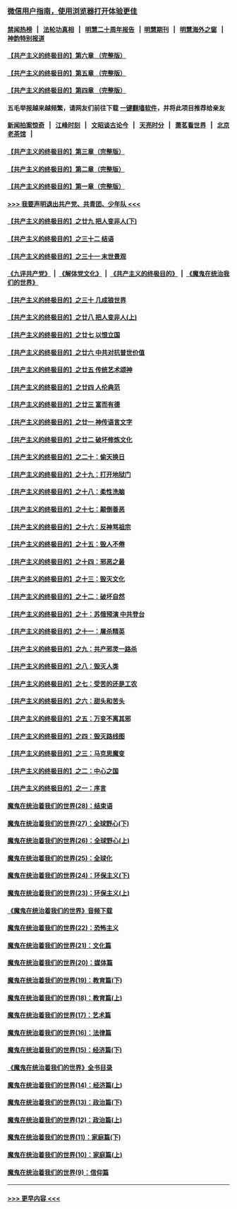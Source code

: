 ### [微信用户指南，使用浏览器打开体验更佳](https://github.com/gfw-breaker/banned-news1/blob/master/indexes/wechat-guide.md?t=0)
#### [禁闻热榜](热点新闻.md?t=0)  &nbsp;&nbsp;|&nbsp;&nbsp; [法轮功真相](https://github.com/gfw-breaker/truth/blob/master/README.md?t=0) &nbsp;&nbsp;|&nbsp;&nbsp; [明慧二十周年报告](https://github.com/gfw-breaker/mh-reports/blob/master/README.md?t=0) &nbsp;&nbsp;|&nbsp;&nbsp;[明慧期刊](https://github.com/gfw-breaker/mh-qikan) &nbsp;&nbsp;|&nbsp;&nbsp; [明慧海外之窗](https://github.com/gfw-breaker/mh-news/blob/master/README.md?t=0) &nbsp;&nbsp;|&nbsp;&nbsp; [神韵特别报道](https://github.com/gfw-breaker/mh-news/blob/master/shenyun.md?t=0)
#### [【共产主义的终极目的】第六章 （完整版）](../pages/nsc422/n11428913.md?t=02030601) 
#### [【共产主义的终极目的】第五章 （完整版）](../pages/nsc422/n11428912.md?t=02030601) 
#### [【共产主义的终极目的】第四章 （完整版）](../pages/nsc422/n11428907.md?t=02030601) 
#### 五毛举报越来越频繁，请网友们前往下载 [一键翻墙软件](https://github.com/gfw-breaker/ssr-accounts)，并将此项目推荐给亲友
#### [新闻拍案惊奇](https://github.com/gfw-breaker/banned-news1/blob/master/pages/link4.md) &nbsp;&nbsp;|&nbsp;&nbsp; [江峰时刻](https://github.com/gfw-breaker/banned-news1/blob/master/pages/link4.md) &nbsp;&nbsp;|&nbsp;&nbsp; [文昭谈古论今](https://github.com/gfw-breaker/banned-news1/blob/master/pages/link4.md) &nbsp;&nbsp;|&nbsp;&nbsp; [天亮时分](https://github.com/gfw-breaker/banned-news1/blob/master/pages/link4.md) &nbsp;&nbsp;|&nbsp;&nbsp; [萧茗看世界](https://github.com/gfw-breaker/banned-news1/blob/master/pages/link4.md) &nbsp;&nbsp;|&nbsp;&nbsp; [北京老茶馆](https://github.com/gfw-breaker/banned-news1/blob/master/pages/link4.md) &nbsp;&nbsp;|&nbsp;&nbsp; 
#### [【共产主义的终极目的】第三章（完整版）](../pages/nsc422/n11428848.md?t=02030601) 
#### [【共产主义的终极目的】第二章（完整版）](../pages/nsc422/n11428831.md?t=02030601) 
#### [【共产主义的终极目的】第一章（完整版）](../pages/nsc422/n11417651.md?t=02030601) 
#### [>>> 我要声明退出共产党、共青团、少年队 <<<](https://github.com/begood0513/goodnews/blob/master/quit/letter.md) 
#### [【共产主义的终极目的】之廿九 把人变非人(下)](../pages/nsc422/n11344140.md?t=02030601) 
#### [【共产主义的终极目的】之三十二 结语](../pages/nsc422/n11360535.md?t=02030601) 
#### [【共产主义的终极目的】之三十一 末世景观](../pages/nsc422/n11351129.md?t=02030601) 
#### [《九评共产党》](https://github.com/begood0513/9ping.md/blob/master/README.md) &nbsp;|&nbsp; [《解体党文化》](../../../../jtdwh.md/blob/master/README.md)  &nbsp;|&nbsp; [《共产主义的终极目的》](../../../../gczydzjmd.md/blob/master/README.md) &nbsp;|&nbsp; [《魔鬼在统治我们的世界》](../../../../mgztzwmdsj.md/blob/master/README.md) 
#### [【共产主义的终极目的】之三十 几成狼世界](../pages/nsc422/n11348280.md?t=02030601) 
#### [【共产主义的终极目的】之廿八 把人变非人(上)](../pages/nsc422/n11340492.md?t=02030601) 
#### [【共产主义的终极目的】之廿七 以恨立国](../pages/nsc422/n11336944.md?t=02030601) 
#### [【共产主义的终极目的】之廿六 中共对抗普世价值](../pages/nsc422/n11324785.md?t=02030601) 
#### [【共产主义的终极目的】之廿五 传统艺术颂神](../pages/nsc422/n11296396.md?t=02030601) 
#### [【共产主义的终极目的】之廿四 人伦典范](../pages/nsc422/n11296397.md?t=02030601) 
#### [【共产主义的终极目的】之廿三 富而有德](../pages/nsc422/n11283598.md?t=02030601) 
#### [【共产主义的终极目的】之廿一 神传语言文字](../pages/nsc422/n11263265.md?t=02030601) 
#### [【共产主义的终极目的】之廿二 破坏修炼文化](../pages/nsc422/n11245728.md?t=02030601) 
#### [【共产主义的终极目的】之二十：偷天换日](../pages/nsc422/n11238846.md?t=02030601) 
#### [【共产主义的终极目的】之十九：打开地狱门](../pages/nsc422/n11206376.md?t=02030601) 
#### [【共产主义的终极目的】之十八：柔性洗脑](../pages/nsc422/n11199994.md?t=02030601) 
#### [【共产主义的终极目的】之十七：颠倒善恶](../pages/nsc422/n11179782.md?t=02030601) 
#### [【共产主义的终极目的】之十六：反神骂祖宗](../pages/nsc422/n11166798.md?t=02030601) 
#### [【共产主义的终极目的】之十五：毁人不倦](../pages/nsc422/n11166792.md?t=02030601) 
#### [【共产主义的终极目的】之十四：邪恶之最](../pages/nsc422/n11150249.md?t=02030601) 
#### [【共产主义的终极目的】之十三：毁灭文化](../pages/nsc422/n11135227.md?t=02030601) 
#### [【共产主义的终极目的】之十二：破坏自然](../pages/nsc422/n11135214.md?t=02030601) 
#### [【共产主义的终极目的】之十：苏俄预演 中共登台](../pages/nsc422/n11118424.md?t=02030601) 
#### [【共产主义的终极目的】之十一：屠杀精英](../pages/nsc422/n11118442.md?t=02030601) 
#### [【共产主义的终极目的】之九：共产邪灵一路杀](../pages/nsc422/n11114139.md?t=02030601) 
#### [【共产主义的终极目的】之八：毁灭人类](../pages/nsc422/n11108503.md?t=02030601) 
#### [【共产主义的终极目的】之七：受苦的还是工农](../pages/nsc422/n11101809.md?t=02030601) 
#### [【共产主义的终极目的】之六：甜头和苦头](../pages/nsc422/n11096971.md?t=02030601) 
#### [【共产主义的终极目的】之五：万变不离其邪](../pages/nsc422/n11091285.md?t=02030601) 
#### [【共产主义的终极目的】之四：毁灭路线图](../pages/nsc422/n11086284.md?t=02030601) 
#### [【共产主义的终极目的】之三：马克思魔变](../pages/nsc422/n11061941.md?t=02030601) 
#### [【共产主义的终极目的】之二：中心之国](../pages/nsc422/n11047728.md?t=02030601) 
#### [【共产主义的终极目的】之一：序言](../pages/nsc422/n11086077.md?t=02030601) 
#### [魔鬼在统治着我们的世界(28)：结束语](../pages/nsc422/n10936246.md?t=02030601) 
#### [魔鬼在统治着我们的世界(27)：全球野心(下)](../pages/nsc422/n10928319.md?t=02030601) 
#### [魔鬼在统治着我们的世界(26)：全球野心(上)](../pages/nsc422/n10900318.md?t=02030601) 
#### [魔鬼在统治着我们的世界(25)：全球化](../pages/nsc422/n10788205.md?t=02030601) 
#### [魔鬼在统治着我们的世界(24)：环保主义(下)](../pages/nsc422/n10695307.md?t=02030601) 
#### [魔鬼在统治着我们的世界(23)：环保主义(上)](../pages/nsc422/n10688613.md?t=02030601) 
#### [《魔鬼在统治着我们的世界》音频下载](../pages/nsc422/n10635553.md?t=02030601) 
#### [魔鬼在统治着我们的世界(22)：恐怖主义](../pages/nsc422/n10614727.md?t=02030601) 
#### [魔鬼在统治着我们的世界(21)：文化篇](../pages/nsc422/n10597706.md?t=02030601) 
#### [魔鬼在统治着我们的世界(20)：媒体篇](../pages/nsc422/n10586579.md?t=02030601) 
#### [魔鬼在统治着我们的世界(19)：教育篇(下)](../pages/nsc422/n10564808.md?t=02030601) 
#### [魔鬼在统治着我们的世界(18)：教育篇(上)](../pages/nsc422/n10526970.md?t=02030601) 
#### [魔鬼在统治着我们的世界(17)：艺术篇](../pages/nsc422/n10499093.md?t=02030601) 
#### [魔鬼在统治着我们的世界(16)：法律篇](../pages/nsc422/n10485969.md?t=02030601) 
#### [魔鬼在统治着我们的世界(15)：经济篇(下)](../pages/nsc422/n10469975.md?t=02030601) 
#### [《魔鬼在统治着我们的世界》全书目录](../pages/nsc422/n10464261.md?t=02030601) 
#### [魔鬼在统治着我们的世界(14)：经济篇(上)](../pages/nsc422/n10457370.md?t=02030601) 
#### [魔鬼在统治着我们的世界(13)：政治篇(下)](../pages/nsc422/n10448270.md?t=02030601) 
#### [魔鬼在统治着我们的世界(12)：政治篇(上)](../pages/nsc422/n10444576.md?t=02030601) 
#### [魔鬼在统治着我们的世界(11)：家庭篇(下)](../pages/nsc422/n10440961.md?t=02030601) 
#### [魔鬼在统治着我们的世界(10)：家庭篇(上)](../pages/nsc422/n10435448.md?t=02030601) 
#### [魔鬼在统治着我们的世界(9)：信仰篇](../pages/nsc422/n10432159.md?t=02030601) 

----
#### [ >>> 更早内容 <<< ](../indexes/nsc422-earlier.md)
